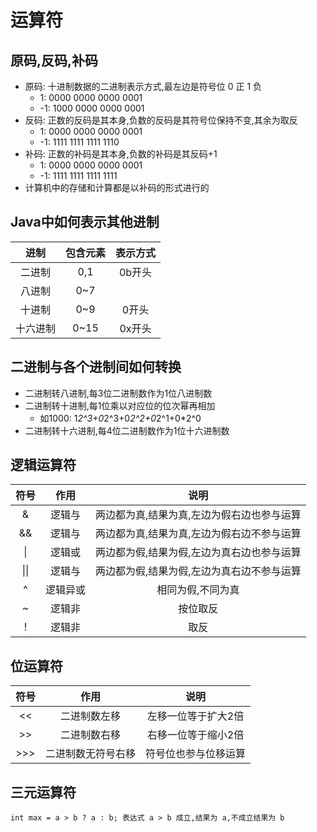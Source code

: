 # 运算符

## 原码,反码,补码

- 原码: 十进制数据的二进制表示方式,最左边是符号位 0 正 1 负
    - 1: 0000 0000 0000 0001
    - -1: 1000 0000 0000 0001
- 反码: 正数的反码是其本身,负数的反码是其符号位保持不变,其余为取反
    - 1: 0000 0000 0000 0001
    - -1: 1111 1111 1111 1110
- 补码: 正数的补码是其本身,负数的补码是其反码+1
    - 1: 0000 0000 0000 0001
    - -1: 1111 1111 1111 1111
- 计算机中的存储和计算都是以补码的形式进行的

## Java中如何表示其他进制

|  进制  | 包含元素 | 表示方式 |  
|:----:|:----:|:----:|
| 二进制  | 0,1  | 0b开头 |
| 八进制  | 0~7  |      |
| 十进制  | 0~9  | 0开头  |
| 十六进制 | 0~15 | 0x开头 |

## 二进制与各个进制间如何转换

- 二进制转八进制,每3位二进制数作为1位八进制数
- 二进制转十进制,每1位乘以对应位的位次幂再相加
    - 如1000: 1*2^3+0*2^3+0*2^2+0*2^1+0*2^0
- 二进制转十六进制,每4位二进制数作为1位十六进制数

## 逻辑运算符

|  符号  |  作用  |           说明           |  
|:----:|:----:|:----------------------:|
|  &   | 逻辑与  | 两边都为真,结果为真,左边为假右边也参与运算 |
|  &&  | 逻辑与  | 两边都为真,结果为真,左边为假右边不参与运算 |
|  \|  | 逻辑或  | 两边都为假,结果为假,左边为真右边也参与运算 |    
| \|\| | 逻辑与  | 两边都为假,结果为假,左边为真右边不参与运算 |
|  ^   | 逻辑异或 |       相同为假,不同为真        |
|  ~   | 逻辑非  |          按位取反          |
|  !   | 逻辑非  |           取反           |

## 位运算符

|  符号  |    作用     |     说明     |  
|:----:|:---------:|:----------:|
| \<<  |  二进制数左移   | 左移一位等于扩大2倍 |
| \>>  |  二进制数右移   | 右移一位等于缩小2倍 |      
| \>>> | 二进制数无符号右移 | 符号位也参与位移运算 |

## 三元运算符

``
int max = a > b ? a : b;
表达式 a > b 成立,结果为 a,不成立结果为 b
``